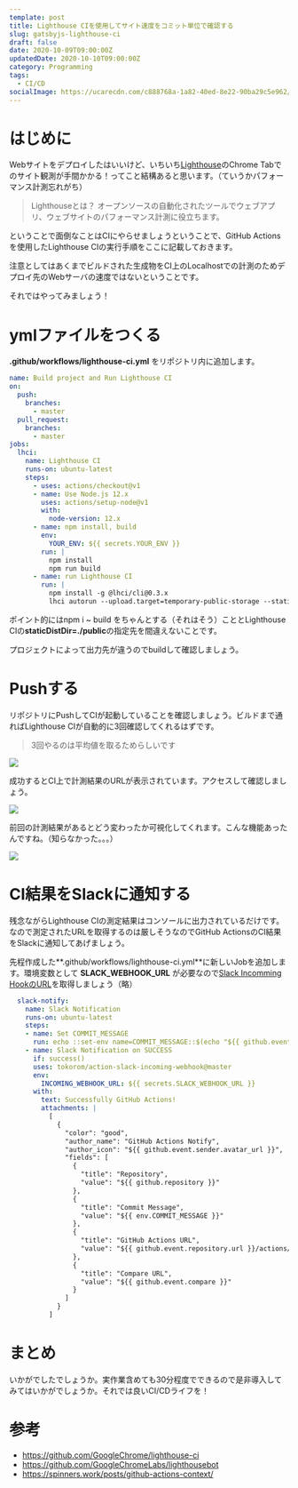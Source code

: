 ```yaml
---
template: post
title: Lighthouse CIを使用してサイト速度をコミット単位で確認する
slug: gatsbyjs-lighthouse-ci
draft: false
date: 2020-10-09T09:00:00Z
updatedDate: 2020-10-10T09:00:00Z
category: Programming
tags:
  - CI/CD
socialImage: https://ucarecdn.com/c888768a-1a82-40ed-8e22-90ba29c5e962/
---
```


# はじめに

Webサイトをデプロイしたはいいけど、いちいち[Lighthouse](https://chrome.google.com/webstore/detail/lighthouse/blipmdconlkpinefehnmjammfjpmpbjk?hl=ja)のChrome Tabでのサイト観測が手間かかる！ってこと結構あると思います。（ていうかパフォーマンス計測忘れがち）

> Lighthouseとは？
> オープンソースの自動化されたツールでウェブアプリ、ウェブサイトのパフォーマンス計測に役立ちます。

ということで面倒なことはCIにやらせましょうということで、GitHub Actions を使用したLighthouse CIの実行手順をここに記載しておきます。

注意としてはあくまでビルドされた生成物をCI上のLocalhostでの計測のためデプロイ先のWebサーバの速度ではないということです。

それではやってみましょう！

# ymlファイルをつくる

**.github/workflows/lighthouse-ci.yml** をリポジトリ内に追加します。

```yml
name: Build project and Run Lighthouse CI
on:
  push:
    branches:
      - master
  pull_request:
    branches:
      - master
jobs:
  lhci:
    name: Lighthouse CI
    runs-on: ubuntu-latest
    steps:
      - uses: actions/checkout@v1
      - name: Use Node.js 12.x
        uses: actions/setup-node@v1
        with:
          node-version: 12.x
      - name: npm install, build
        env:
          YOUR_ENV: ${{ secrets.YOUR_ENV }}
        run: |
          npm install
          npm run build
      - name: run Lighthouse CI
        run: |
          npm install -g @lhci/cli@0.3.x
          lhci autorun --upload.target=temporary-public-storage --staticDistDir=./public || echo "LHCI failed!"
```

ポイント的にはnpm i ~ build をちゃんとする（それはそう）こととLighthouse CIの**staticDistDir=./public**の指定先を間違えないことです。

プロジェクトによって出力先が違うのでbuildして確認しましょう。

# Pushする

リポジトリにPushしてCIが起動していることを確認しましょう。ビルドまで通ればLighthouse CIが自動的に3回確認してくれるはずです。

> 3回やるのは平均値を取るためらしいです

![](https://img.esa.io/uploads/production/attachments/15569/2020/10/09/84487/ccef0bd9-85ac-4a6b-aac7-fd0839093bc2.png)

成功するとCI上で計測結果のURLが表示されています。アクセスして確認しましょう。

![](https://img.esa.io/uploads/production/attachments/15569/2020/10/09/84487/e61df45a-1acc-492b-b478-5636704700e5.png)

前回の計測結果があるとどう変わったか可視化してくれます。こんな機能あったんですね。（知らなかった。。。）

![](https://img.esa.io/uploads/production/attachments/15569/2020/10/09/84487/ab73c1b6-a1bd-450b-afd4-29cf3363a41b.png) 

# CI結果をSlackに通知する

残念ながらLighthouse CIの測定結果はコンソールに出力されているだけです。なので測定されたURLを取得するのは厳しそうなのでGitHub ActionsのCI結果をSlackに通知してあげましょう。

先程作成した**.github/workflows/lighthouse-ci.yml**に新しいJobを追加します。環境変数として **SLACK_WEBHOOK_URL** が必要なので[Slack Incomming HookのURL](https://slack.com/intl/ja-jp/help/articles/115005265063-Slack-%E3%81%A7%E3%81%AE-Incoming-Webhook-%E3%81%AE%E5%88%A9%E7%94%A8)を取得しましょう（略）

```yml
  slack-notify:
    name: Slack Notification
    runs-on: ubuntu-latest
    steps:
    - name: Set COMMIT_MESSAGE
      run: echo ::set-env name=COMMIT_MESSAGE::$(echo "${{ github.event.head_commit.message }}" | tr '\n' ' ')
    - name: Slack Notification on SUCCESS
      if: success()
      uses: tokorom/action-slack-incoming-webhook@master
      env:
        INCOMING_WEBHOOK_URL: ${{ secrets.SLACK_WEBHOOK_URL }}
      with:
        text: Successfully GitHub Actions!
        attachments: |
          [
            {
              "color": "good",
              "author_name": "GitHub Actions Notify",
              "author_icon": "${{ github.event.sender.avatar_url }}",
              "fields": [
                {
                  "title": "Repository",
                  "value": "${{ github.repository }}"
                },
                {
                  "title": "Commit Message",
                  "value": "${{ env.COMMIT_MESSAGE }}"
                },
                {
                  "title": "GitHub Actions URL",
                  "value": "${{ github.event.repository.url }}/actions/runs/${{ github.run_id }}"
                },
                {
                  "title": "Compare URL",
                  "value": "${{ github.event.compare }}"
                }
              ]
            }
          ]
```

# まとめ

いかがでしたでしょうか。実作業含めても30分程度でできるので是非導入してみてはいかがでしょうか。それでは良いCI/CDライフを！

# 参考

- https://github.com/GoogleChrome/lighthouse-ci
- https://github.com/GoogleChromeLabs/lighthousebot
- https://spinners.work/posts/github-actions-context/